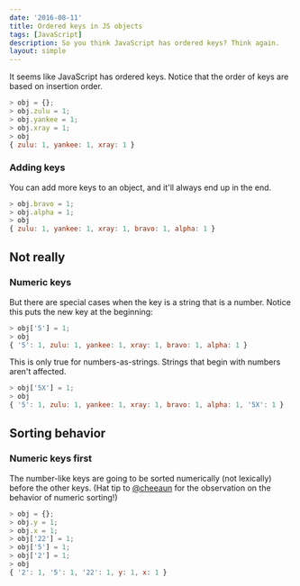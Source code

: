 ```yaml
---
date: '2016-08-11'
title: Ordered keys in JS objects
tags: [JavaScript]
description: So you think JavaScript has ordered keys? Think again.
layout: simple
---
```


It seems like JavaScript has ordered keys. Notice that the order of keys are based on insertion order.

```js
> obj = {};
> obj.zulu = 1;
> obj.yankee = 1;
> obj.xray = 1;
> obj
{ zulu: 1, yankee: 1, xray: 1 }
```

### Adding keys

You can add more keys to an object, and it'll always end up in the end.

```js
> obj.bravo = 1;
> obj.alpha = 1;
> obj
{ zulu: 1, yankee: 1, xray: 1, bravo: 1, alpha: 1 }
```

<div><NextBlock title="Is that really what always happens?" /></div>

## Not really

### Numeric keys

But there are special cases when the key is a string that is a number. Notice this puts the new key at the beginning:

```js
> obj['5'] = 1;
> obj
{ '5': 1, zulu: 1, yankee: 1, xray: 1, bravo: 1, alpha: 1 }
```

This is only true for numbers-as-strings. Strings that begin with numbers aren't affected.

```js
> obj['5X'] = 1;
> obj
{ '5': 1, zulu: 1, yankee: 1, xray: 1, bravo: 1, alpha: 1, '5X': 1 }
```

<div><NextBlock title="Let's take a look at how it's sorted." /></div>

## Sorting behavior

### Numeric keys first

The number-like keys are going to be sorted numerically (not lexically) before the other keys.
(Hat tip to [@cheeaun](https://twitter.com/cheeaun/status/763578733496143872) for the observation on the behavior of numeric sorting!)

```js
> obj = {};
> obj.y = 1;
> obj.x = 1;
> obj['22'] = 1;
> obj['5'] = 1;
> obj['2'] = 1;
> obj
{ '2': 1, '5': 1, '22': 1, y: 1, x: 1 }
```
